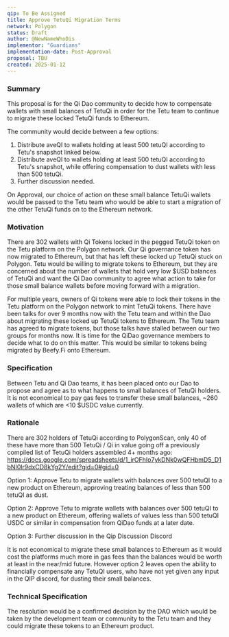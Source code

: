 ```yaml
---
qip: To Be Assigned
title: Approve TetuQi Migration Terms
network: Polygon
status: Draft
author: @NewNameWhoDis
implementor: "Guardians"
implementation-date: Post-Approval 
proposal: TBU
created: 2025-01-12
---
```


### Summary

This proposal is for the Qi Dao community to decide how to compensate wallets with small balances of TetuQi in order for the Tetu team to continue to migrate these locked TetuQi funds to Ethereum.

The community would decide between a few options:
1. Distribute aveQI to wallets holding at least 500 tetuQI according to Tetu's snapshot linked below.
2. Distribute aveQI to wallets holding at least 500 tetuQI according to Tetu's snapshot, while offering compensation to dust wallets with less than 500 tetuQi.
3. Further discussion needed.

On Approval, our choice of action on these small balance TetuQi wallets would be passed to the Tetu team who would be able to start a migration of the other TetuQi funds on to the Ethereum network.

### Motivation

There are 302 wallets with Qi Tokens locked in the pegged TetuQi token on the Tetu platform on the Polygon network. Our Qi governance token has now migrated to Ethereum, but that has left these locked up TetuQi stuck on Polygon. Tetu would be willing to migrate tokens to Ethereum, but they are concerned about the number of wallets that hold very low $USD balances of TetuQi and want the Qi Dao community to agree what action to take for those small balance wallets before moving forward with a migration.

For multiple years, owners of Qi tokens were able to lock their tokens in the Tetu platform on the Polygon network to mint TetuQi tokens. There have been talks for over 9 months now with the Tetu team and within the Dao about migrating these locked up TetuQi tokens to Ethereum. The Tetu team has agreed to migrate tokens, but those talks have stalled between our two groups for months now. It is time for the QiDao governance members to decide what to do on this matter.
This would be similar to tokens being migrated by Beefy.Fi onto Ethereum.

### Specification

Between Tetu and Qi Dao teams, it has been placed onto our Dao to propose and agree as to what happens to small balances of TetuQi holders. It is not economical to pay gas fees to transfer these small balances, ~260 wallets of which are <10 $USDC value currently.

### Rationale

There are 302 holders of TetuQi according to PolygonScan, only 40 of these have more than 500 TetuQi / Qi in value going off a previously compiled list of TetuQi holders assembled 4+ months ago: https://docs.google.com/spreadsheets/d/1_irOFhIo7ykDNk0wQFHbmD5_D1bNI0lr9dxCD8kYg2Y/edit?gid=0#gid=0

Option 1: Approve Tetu to migrate wallets with balances over 500 tetuQI to a new product on Ethereum, approving treating balances of less than 500 tetuQI as dust.

Option 2: Approve Tetu to migrate wallets with balances over 500 tetuQI to a new product on Ethereum, offering wallets of values less than 500 tetuQI USDC or similar in compensation from QiDao funds at a later date. 

Option 3: Further discussion in the Qip Discussion Discord

It is not economical to migrate these small balances to Ethereum as it would cost the platforms much more in gas fees than the balances would be worth at least in the near/mid future. However option 2 leaves open the ability to financially compensate any TetuQI users, who have not yet given any input in the QIP discord, for dusting their small balances.


### Technical Specification

The resolution would be a confirmed decision by the DAO which would be taken by the development team or community to the Tetu team and they could migrate these tokens to an Ethereum product. 

